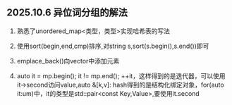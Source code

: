 ## 2025.10.6 异位词分组的解法
1. 熟悉了unordered_map<类型，类型>实现哈希表的写法

2. 使用sort(begin,end,cmp)排序,对string s,sort(s.begin(),s.end())即可
3. emplace_back()向vector中添加元素
4. auto it = mp.begin(); it != mp.end(); ++it，这样得到的是迭代器，可以使用it->second访问value,auto &[k,v]: hash得到的是结构化绑定对象，for(auto it:um)中，it的类型是std::pair<const Key,Value>,要使用it.second


